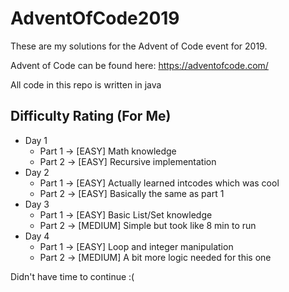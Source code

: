 # AdventOfCode2019
These are my solutions for the Advent of Code event for 2019. 

Advent of Code can be found here: https://adventofcode.com/

All code in this repo is written in java

## Difficulty Rating (For Me)
* Day 1
    * Part 1 -> [EASY] Math knowledge
    * Part 2 -> [EASY] Recursive implementation
* Day 2
    * Part 1 -> [EASY] Actually learned intcodes which was cool
    * Part 2 -> [EASY] Basically the same as part 1
* Day 3
    * Part 1 -> [EASY] Basic List/Set knowledge
    * Part 2 -> [MEDIUM] Simple but took like 8 min to run
* Day 4
    * Part 1 -> [EASY] Loop and integer manipulation
    * Part 2 -> [MEDIUM] A bit more logic needed for this one
    
Didn't have time to continue :(
